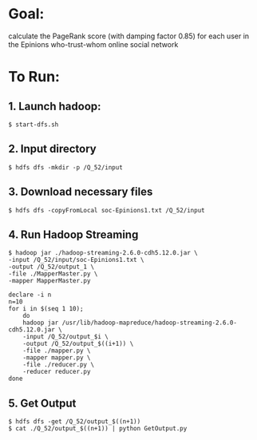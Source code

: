 # Goal:
calculate the PageRank score (with damping factor 0.85) for each user in the Epinions who-trust-whom online social network

# To Run:
## 1. Launch hadoop:

	$ start-dfs.sh

## 2. Input directory

	$ hdfs dfs -mkdir -p /Q_52/input

## 3. Download necessary files

	$ hdfs dfs -copyFromLocal soc-Epinions1.txt /Q_52/input

## 4. Run Hadoop Streaming
	$ hadoop jar ./hadoop-streaming-2.6.0-cdh5.12.0.jar \
	-input /Q_52/input/soc-Epinions1.txt \
	-output /Q_52/output_1 \
	-file ./MapperMaster.py \
	-mapper MapperMaster.py

	declare -i n
	n=10
	for i in $(seq 1 10);
    	do
	    hadoop jar /usr/lib/hadoop-mapreduce/hadoop-streaming-2.6.0-cdh5.12.0.jar \
		-input /Q_52/output_$i \
		-output /Q_52/output_$((i+1)) \
		-file ./mapper.py \
		-mapper mapper.py \
		-file ./reducer.py \
		-reducer reducer.py
	done

## 5. Get Output

	$ hdfs dfs -get /Q_52/output_$((n+1))
	$ cat ./Q_52/output_$((n+1)) | python GetOutput.py

